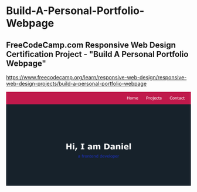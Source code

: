 # Build-A-Personal-Portfolio-Webpage
## FreeCodeCamp.com Responsive Web Design Certification Project - "Build A Personal Portfolio Webpage"
https://www.freecodecamp.org/learn/responsive-web-design/responsive-web-design-projects/build-a-personal-portfolio-webpage


![result](Personal-Portfolio.png)
